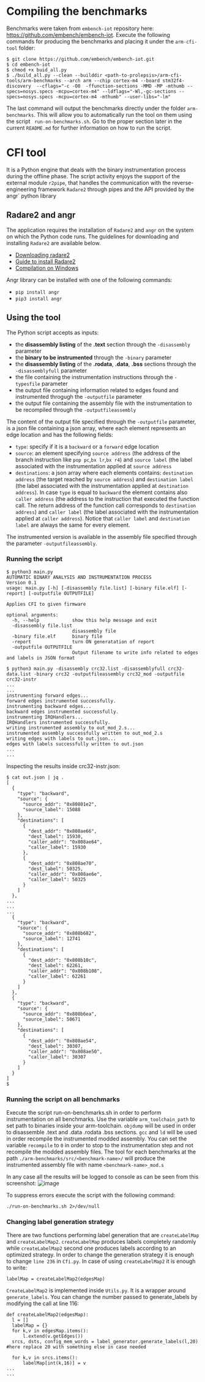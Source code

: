 # Compiling the benchmarks
Benchmarks were taken from `embench-iot` repository here: https://github.com/embench/embench-iot.
Execute the following commands for producing the benchmarks and placing it under the `arm-cfi-tool` folder:
```
$ git clone https://github.com/embench/embench-iot.git
$ cd embench-iot
$ chmod +x buid_all.py
$ ./build_all.py --clean --builddir <path-to-prolepsis>/arm-cfi-tools/arm-benchmarks --arch arm --chip cortex-m4 --board stm32f4-discovery  --cflags="-c -O0  -ffunction-sections -MMD -MP -mthumb --specs=nosys.specs -mcpu=cortex-m4" --ldflags="-Wl,-gc-sections --specs=nosys.specs -mcpu=cortex-m4 -mthumb" --user-libs="-lm"

```
The last command will output the benchmarks directly under the folder `arm-benchmarks`. This will allow you to automatically run the tool on them using the script ` run-on-benchmarks.sh`. Go to the proper section later in the current `README.md` for further information on how to run the script.


# CFI tool

It is a Python engine that deals with the binary instrumentation process during the offline phase.
The script activity enjoys the support of the external module `r2pipe`, that handles the communication with the reverse-engineering framework `Radare2` through pipes and the API provided by the angr` python library 

## Radare2 and angr

The application requires the installation of `Radare2` and `angr` on the system on which the Python code runs. The guidelines for downloading and installing `Radare2` are available below.

- [Downloading radare2](https://radare.gitbooks.io/radare2book/content/first_steps/getting_radare.html)
- [Guide to install Radare2](https://github.com/radareorg/radare2)
- [Compilation on Windows](https://radare.gitbooks.io/radare2book/content/first_steps/windows_compilation.html)

Angr library can be installed with one of the following commands:
- `pip install angr`
- `pip3 install angr`

## Using the tool

The Python script accepts as inputs:
- the **disassembly listing** of the **.text** section  through the `-disassembly` parameter
- the **binary to be instrumented** through the `-binary` parameter
- the **disassembly listing** of the **.rodata**, **.data**, **.bss** sections through the `-disassemblyfull` parameter
- the file containing the instrumentation instructions through the `-typesfile` parameter
- the output file containing information related to edges found and instrumented throgugh the `-outputfile` parameter
- the output file containing the assembly file with the instrumentation to be recompiled through the `-outputfileassembly`


The content of the output file specified through the `-outputfile` parameter, is a json file containing a json array, where each element represents an edge location and has the following fields:
- `type`: specify if it is a `backward` or a `forward` edge location
- `source`: an element specifying `source address` (the address of the branch instruction like `pop pc`,`bx lr`,`bx r4`) and `source label` (the label associated with the instrumentation applied at `source address`
- `destinations`: a json array where each elements contains: `destination address` (the target reached by `source address`) and `destination label` (the label associated with the instrumentation applied at `destination address`). In case `type` is equal to `backward` the element contains also `caller address` (the address to the instruction that executed the function call. The return address of the function call corresponds to `destination address`) and `caller label` (the label associated with the instrumentation applied at `caller address`). Notice that `caller label` and `destination label` are always the same for every element.

The instrumented version is available in the assembly file specified through the parameter `-outputfileassembly`.


### Running the script
```
$ python3 main.py
AUTOMATIC BINARY ANALYSIS AND INSTRUMENTATION PROCESS
Version 0.1
usage: main.py [-h] [-disassembly file.list] [-binary file.elf] [-report] [-outputfile OUTPUTFILE]

Applies CFI to given firmware

optional arguments:
  -h, --help            show this help message and exit
  -disassembly file.list
                        disassembly file
  -binary file.elf      binary file
  -report               turn ON generatation of report
  -outputfile OUTPUTFILE
                        Output filename to write info related to edges and labels in JSON format
```


```
$ python3 main.py -disassembly crc32.list -disassemblyfull crc32-data.list -binary crc32 -outputfileassembly crc32_mod -outputfile crc32-instr
...
...
instrumenting forward edges...
forward edges instrumented successfully.
instrumenting backward edges...
backward edges instrumented successfully.
instrumenting IRQHandlers...
IRQHandlers instrumented successfully.
writing instrumented assembly to out_mod_2.s...
instrumented assembly successfully written to out_mod_2.s
writing edges with labels to out.json...
edges with labels successfully written to out.json
...
...
```
Inspecting the results inside crc32-instr.json:
```
$ cat out.json | jq .
[
  {
    "type": "backward",
    "source": {
      "source_addr": "0x80801e2",
      "source_label": 15088
    },
    "destinations": [
      {
        "dest_addr": "0x808ae66",
        "dest_label": 15930,
        "caller_addr": "0x808ae64",
        "caller_label": 15930
      },
      {
        "dest_addr": "0x808ae70",
        "dest_label": 50325,
        "caller_addr": "0x808ae6e",
        "caller_label": 50325
      }
    ]
  },
...
...
...
  {
    "type": "backward",
    "source": {
      "source_addr": "0x808b682",
      "source_label": 12741
    },
    "destinations": [
      {
        "dest_addr": "0x808b10c",
        "dest_label": 62261,
        "caller_addr": "0x808b108",
        "caller_label": 62261
      }
    ]
  },
  {
    "type": "backward",
    "source": {
      "source_addr": "0x808b6ea",
      "source_label": 50671
    },
    "destinations": [
      {
        "dest_addr": "0x808ae54",
        "dest_label": 30307,
        "caller_addr": "0x808ae50",
        "caller_label": 30307
      }
    ]
  }
]
$
```

### Running the script on all benchmarks
Execute the script run-on-benchmarks.sh in order to perform instrumentation on all benchmarks. Use the variable `arm_toolchain_path` to set path to binaries inside your arm-toolchain. `objdump` will be used in order to disassemble .text and .data .rodata .bss sections. `gcc` and `ld` will be used in order recompile the instrumented modded assembly.
You can set the variable `recompile` to `0` in order to stop to the instrumentation step and not recompile the modded assembly files.
The tool for each benchmarks at the path `./arm-benchmarks/src/<benchmark-name>/` will produce the instrumented assembly file with name `<benchmark-name>_mod.s` 

In any case all the results will be logged to console as can be seen from this screenshot:
![image](https://user-images.githubusercontent.com/74059030/181766183-d95c2a93-b15f-47bc-b1df-c3b76f65a16e.png)

To suppress errors execute the script with the following command:
```
./run-on-benchmarks.sh 2>/dev/null
```

 ### Changing label generation strategy
 There are two functions performing label generation that are `createLabelMap` and `createLabelMap2`.  `createLabelMap` produces labels completely randomly while `createLabelMap2` second one produces labels according to an optimized strategy.
 In order to change the generation strategy it is enough to change `line 236` in `Cfi.py`. In case of using `createLabelMap2` it is enough to write:
  ```
  labelMap = createLabelMap2(edgesMap)
  ```
  `CreateLabelMap2` is implemented inside `Utils.py`. It is a wrapper around `generate_labels`. You can change the number passed to generate_labels by modifying the call at line 116:
  ```
  def createLabelMap2(edgesMap):
    l = []
    labelMap = {}
    for k,v in edgesMap.items():
        l.extend(v.getEdges())
    srcs, dsts, config_mem_words = label_generator.generate_labels(l,20)  #here replace 20 with something else in case needed

    for k,v in srcs.items():
        labelMap[int(k,16)] = v
...
  ...
  ```

